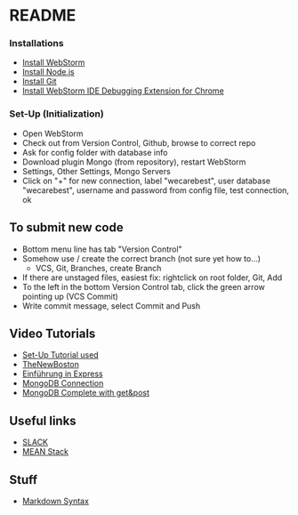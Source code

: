 # README #

### Installations ###
* [Install WebStorm](https://www.jetbrains.com/student/)
* [Install Node.js](https://nodejs.org/en/)
* [Install Git](https://git-scm.com/download/win)
* [Install WebStorm IDE Debugging Extension for Chrome](https://chrome.google.com/webstore/detail/jetbrains-ide-support/hmhgeddbohgjknpmjagkdomcpobmllji)

### Set-Up (Initialization) ###
* Open WebStorm
* Check out from Version Control, Github, browse to correct repo
* Ask for config folder with database info
* Download plugin Mongo (from repository), restart WebStorm
* Settings, Other Settings, Mongo Servers
* Click on "+" for new connection, label "wecarebest", user database "wecarebest", username and password from config file, test connection, ok

## To submit new code ##
* Bottom menu line has tab "Version Control"
* Somehow use / create the correct branch (not sure yet how to...)
	* VCS, Git, Branches, create Branch
* If there are unstaged files, easiest fix: rightclick on root folder, Git, Add
* To the left in the bottom Version Control tab, click the green arrow pointing up (VCS Commit)
* Write commit message, select Commit and Push

## Video Tutorials ##
* [Set-Up Tutorial used](https://www.youtube.com/watch?v=JnMvok0Yks8)
* [TheNewBoston](https://www.youtube.com/watch?v=-u-j7uqU7sI&list=PL6gx4Cwl9DGBMdkKFn3HasZnnAqVjzHn_)
* [Einführung in Express](https://www.youtube.com/watch?v=FqMIyTH9wSg&index=5&list=PLoYCgNOIyGAApoDfJHjmMgGNlYenKg5jO)
* [MongoDB Connection](https://www.youtube.com/watch?v=5e1NEdfs4is&list=PLoYCgNOIyGAApoDfJHjmMgGNlYenKg5jO&index=5#t=189.394242)
* [MongoDB Complete with get&post](https://www.youtube.com/watch?v=Do_Hsb_Hs3c)


## Useful links ##
* [SLACK](https://sebaprojekt.slack.com/messages/general/)
* [MEAN Stack](http://mean.io/#!/)

## Stuff ##
* [Markdown Syntax](https://bitbucket.org/tutorials/markdowndemo)
